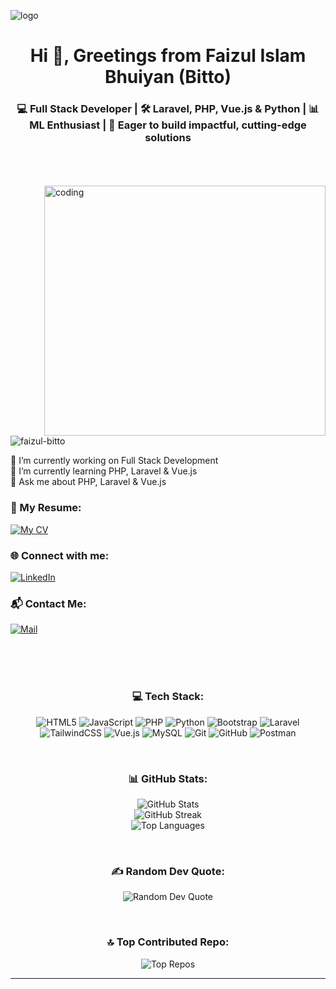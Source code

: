 <!-- GitHub README -->

![logo](https://media.licdn.com/dms/image/v2/D5616AQEp5K4tcTWbMw/profile-displaybackgroundimage-shrink_350_1400/profile-displaybackgroundimage-shrink_350_1400/0/1734291290418?e=1740009600&v=beta&t=g-N2f8Ws0ttPLzbptPEml5V6yLk-XOqNjTRYBv21AXk)

<h1 align="center">Hi 👋, Greetings from Faizul Islam Bhuiyan (Bitto)</h1>
<h3 align="center">💻 Full Stack Developer | 🛠️ Laravel, PHP, Vue.js & Python | 📊 ML Enthusiast | 🌱 Eager to build impactful, cutting-edge solutions</h3>

<br>
<br>
<br>

<img align="right" alt="coding" height="400" width="450" src="https://i.giphy.com/media/v1.Y2lkPTc5MGI3NjExMThhbzRocTRoenZydWtiZ2w1MnFoc2RveG9xcTdsNzc3OWlxcnlmeiZlcD12MV9pbnRlcm5hbF9naWZfYnlfaWQmY3Q9Zw/qgQUggAC3Pfv687qPC/giphy.gif">

<p align="left"> <img src="https://komarev.com/ghpvc/?username=faizul-bitto&label=Profile%20views&color=0e75b6&style=flat" alt="faizul-bitto" /> </p>

🔭 I’m currently working on Full Stack Development<br>🌱 I’m currently learning PHP, Laravel & Vue.js<br>💬 Ask me about PHP, Laravel & Vue.js<br>

<h3 align="left">📄 My Resume:</h3>
<p align="left">
  <a href="https://drive.google.com/file/d/1kAYGh1-00tJwDxGJjlxDy5cs84yTebbE/view?usp=sharing" target="_blank">
    <img align="center" src="https://img.shields.io/badge/My%20Resume-%23FF6C37.svg?style=for-the-badge&logo=google-drive&logoColor=white" alt="My CV">
  </a>
</p>

<h3 align="left">🌐 Connect with me:</h3>
<p align="left">
  <a href="https://www.linkedin.com/in/faizulbitto/" target="_blank">
    <img align="center" src="https://img.shields.io/badge/LinkedIn-%230077B5.svg?style=for-the-badge&logo=linkedin&logoColor=white" alt="LinkedIn">
  </a>
</p>

<h3 align="left">📬 Contact Me:</h3>
<p align="left">
  <a href="mailto:fibhuyanbitto06@gmail.com" target="_blank">
    <img align="center" src="https://img.shields.io/badge/Email-%23D14836.svg?style=for-the-badge&logo=gmail&logoColor=white" alt="Mail">
  </a>
</p>

<br>
<br>
<br>

<h3 align="center">💻 Tech Stack:</h3>
<p align="center">
  <img src="https://img.shields.io/badge/html5-%23E34F26.svg?style=for-the-badge&logo=html5&logoColor=white" alt="HTML5" />
  <img src="https://img.shields.io/badge/javascript-%23323330.svg?style=for-the-badge&logo=javascript&logoColor=%23F7DF1E" alt="JavaScript" />
  <img src="https://img.shields.io/badge/php-%23777BB4.svg?style=for-the-badge&logo=php&logoColor=white" alt="PHP" />
  <img src="https://img.shields.io/badge/python-3670A0?style=for-the-badge&logo=python&logoColor=ffdd54" alt="Python" />
  <img src="https://img.shields.io/badge/bootstrap-%238511FA.svg?style=for-the-badge&logo=bootstrap&logoColor=white" alt="Bootstrap" />
  <img src="https://img.shields.io/badge/laravel-%23FF2D20.svg?style=for-the-badge&logo=laravel&logoColor=white" alt="Laravel" />
  <img src="https://img.shields.io/badge/tailwindcss-%2338B2AC.svg?style=for-the-badge&logo=tailwind-css&logoColor=white" alt="TailwindCSS" />
  <img src="https://img.shields.io/badge/vue.js-%2335495e.svg?style=for-the-badge&logo=vuedotjs&logoColor=%234FC08D" alt="Vue.js" />
  <img src="https://img.shields.io/badge/mysql-4479A1.svg?style=for-the-badge&logo=mysql&logoColor=white" alt="MySQL" />
  <img src="https://img.shields.io/badge/git-%23F05033.svg?style=for-the-badge&logo=git&logoColor=white" alt="Git" />
  <img src="https://img.shields.io/badge/github-%23121011.svg?style=for-the-badge&logo=github&logoColor=white" alt="GitHub" />
  <img src="https://img.shields.io/badge/Postman-FF6C37?style=for-the-badge&logo=postman&logoColor=white" alt="Postman" />
</p>

<br>

<h3 align="center">📊 GitHub Stats:</h3>
<p align="center">
  <img src="https://github-readme-stats.vercel.app/api?username=Faizul-Bitto&show_icons=true&theme=tokyonight" alt="GitHub Stats">
  <br>
  <img src="https://github-readme-streak-stats.herokuapp.com/?user=Faizul-Bitto&theme=tokyonight" alt="GitHub Streak">
  <br>
  <img src="https://github-readme-stats.vercel.app/api/top-langs/?username=Faizul-Bitto&layout=compact&theme=tokyonight" alt="Top Languages">
</p>

<br>

<h3 align="center">✍️ Random Dev Quote:</h3>
<p align="center">
  <img src="https://quotes-github-readme.vercel.app/api?type=vertical&theme=radical" alt="Random Dev Quote">
</p>

<br>

<h3 align="center">🔝 Top Contributed Repo:</h3>
<p align="center">
  <img src="https://github-contributor-stats.vercel.app/api?username=Faizul-Bitto&limit=5&theme=dark&combine_all_yearly_contributions=true" alt="Top Repos">
</p>

---
